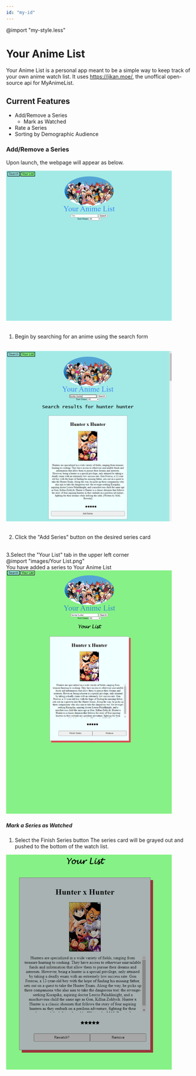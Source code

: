```yaml
---
id: "my-id"
---
```

@import "my-style.less"

# Your Anime List
Your Anime List is a personal app meant to be a simple way to keep track of your own anime watch list. It uses https://jikan.moe/, the unoffical open-source api for MyAnimeList.

## Current Features

- Add/Remove a Series
    - Mark as Watched
- Rate a Series
- Sorting by Demographic Audience

### Add/Remove a Series
Upon launch, the webpage will appear as below.

<img src="images/Your%20Anime%20List%20Home%20Screen.png" width=450px>


<br>
<br>


1. Begin by searching for an anime using the search form
<br>

<img src="images/Add Series.png" width ="450px">


<br>
<br>

2. Click the "Add Series" button on the desired series card
<br>
3.Select the "Your List" tab in the upper left corner
<br>
@import "images/Your List.png"
<br>
You have added a series to Your Anime List
<br>
<img src = 'images/Your Anime List.png' width = '450px'>


##### Mark a Series as Watched

1. Select the Finish Series button
    The series card will be grayed out and pushed to the bottom of the watch list.
<img src = 'images/Watched Series.png' width = "450px">
